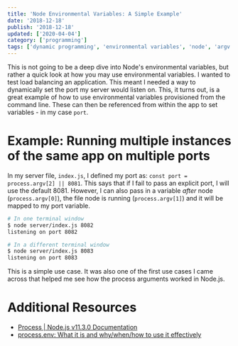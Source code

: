 ```yaml
---
title: 'Node Environmental Variables: A Simple Example'
date: '2018-12-18'
publish: '2018-12-18'
updated: ['2020-04-04']
category: ['programming']
tags: ['dynamic programming', 'environmental variables', 'node', 'argv', 'cli']
---
```


This is not going to be a deep dive into Node's environmental variables, but rather a quick look at how you may use environmental variables. I wanted to test load balancing an application. This meant I needed a way to dynamically set the port my server would listen on. This, it turns out, is a great example of how to use environmental variables provisioned from the command line. These can then be referenced from within the app to set variables - in my case `port`.

# Example: Running multiple instances of the same app on multiple ports

In my server file, `index.js`, I defined my port as: `const port = process.argv[2] || 8081`. This says that if I fail to pass an explicit port, I will use the default 8081. However, I can also pass in a variable _after_ node (`process.argv[0]`), the file node is running (`process.argv[1]`) and it will be mapped to my port variable.

```bash
# In one terminal window
$ node server/index.js 8082
listening on port 8082

# In a different terminal window
$ node server/index.js 8083
listening on port 8083
```

This is a simple use case. It was also one of the first use cases I came across that helped me see how the process arguments worked in Node.js.

# Additional Resources

-   [Process | Node.js v11.3.0 Documentation](https://nodejs.org/docs/latest/api/process.html#process_process_argv)
-   [process.env: What it is and why/when/how to use it effectively](https://codeburst.io/process-env-what-it-is-and-why-when-how-to-use-it-effectively-505d0b2831e7)
